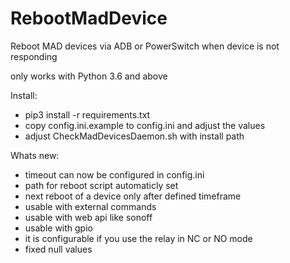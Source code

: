 # RebootMadDevice
Reboot MAD devices via ADB or PowerSwitch when device is not responding

only works with Python 3.6 and above

Install:
- pip3 install -r requirements.txt
- copy config.ini.example to config.ini and adjust the values
- adjust CheckMadDevicesDaemon.sh with install path

Whats new:
- timeout can now be configured in config.ini
- path for reboot script automaticly set
- next reboot of a device only after defined timeframe
- usable with external commands
- usable with web api like sonoff
- usable with gpio
- it is configurable if you use the relay in NC or NO mode
- fixed null values

